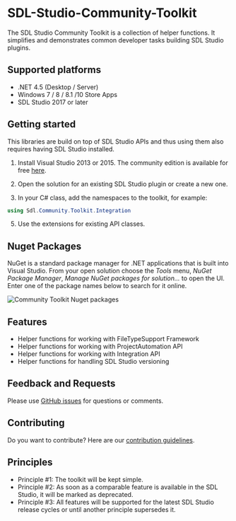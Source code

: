 SDL-Studio-Community-Toolkit
===========

The SDL Studio Community Toolkit is a collection of helper functions. It simplifies and demonstrates common developer tasks building SDL Studio plugins.
## Supported platforms

* .NET 4.5 (Desktop / Server)
* Windows 7 / 8 / 8.1 /10 Store Apps
* SDL Studio 2017 or later

## Getting started

This libraries are build on top of SDL Studio APIs and thus using them also requires having SDL Studio installed.

1. Install Visual Studio 2013 or 2015. The community edition is available for free [here](https://www.visualstudio.com/).

2. Open the solution for an existing SDL Studio plugin or create a new one.


4. In your C# class, add the namespaces to the toolkit, for example:

```c#
using Sdl.Community.Toolkit.Integration
```

5. Use the extensions for existing API classes.

## Nuget Packages

NuGet is a standard package manager for .NET applications that is built into Visual Studio. From your open solution choose the *Tools* menu, *NuGet Package Manager*, *Manage NuGet packages for solution...* to open the UI.  Enter one of the package names below to search for it online.

![Community Toolkit Nuget packages](https://github.com/sdl/SDL-Studio-Community-Toolkit/blob/master/Resources/nuget-packages.png)

## Features
* Helper functions for working with FileTypeSupport Framework
* Helper functions for working with ProjectAutomation API
* Helper functions for working with Integration API
* Helper functions for handling SDL Studio versioning

## Feedback and Requests

Please use [GitHub issues](https://github.com/sdl/SDL-Studio-Community-Toolkit/issues) for questions or comments.

## Contributing
Do you want to contribute? Here are our [contribution guidelines](https://github.com/sdl/SDL-Studio-Community-Toolkit/blob/master/contributing.md).

## Principles

 - Principle #1: The toolkit will be kept simple.
 - Principle #2: As soon as a comparable feature is available in the SDL Studio, it will be marked as deprecated.
 - Principle #3: All features will be supported for the latest SDL Studio release cycles or until another principle supersedes it.
